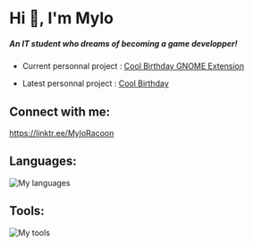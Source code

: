 # Hi 👋, I'm Mylo
##### An IT student who dreams of becoming a game developper!

- Current personnal project : [Cool Birthday GNOME Extension](https://github.com/MyloRaccoon/CoolBirthday-GnomeExtension)

- Latest personnal project : [Cool Birthday](https://github.com/MyloRaccoon/CoolBirthday)

## Connect with me:
https://linktr.ee/MyloRacoon


## Languages:
![My languages](https://skillicons.dev/icons?i=python,rust,lua,java,kotlin,cpp,c,bash,php,html,css,javascript)


## Tools:
![My tools](https://skillicons.dev/icons?i=godot,sublime,vscode,discord,github,git,windows,linux)
